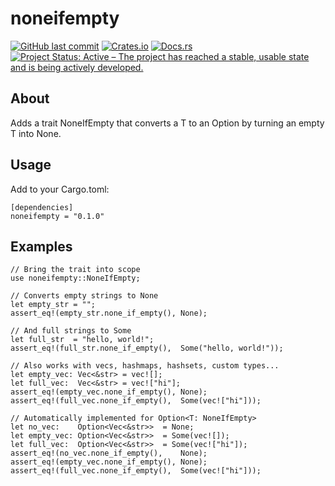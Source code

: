 # noneifempty

[![GitHub last commit](https://img.shields.io/github/last-commit/barrowsys/noneifempty)](https://github.com/barrowsys/noneifempty)
[![Crates.io](https://img.shields.io/crates/v/noneifempty)](https://crates.io/crates/none_if_empty/)
[![Docs.rs](https://docs.rs/noneifempty/badge.svg)](https://docs.rs/none_if_empty)
[![Project Status: Active – The project has reached a stable, usable state and is being actively developed.](https://www.repostatus.org/badges/latest/active.svg)](https://www.repostatus.org/#active)

## About

Adds a trait NoneIfEmpty that converts a T to an Option<T> by turning an empty T into None.

## Usage

Add to your Cargo.toml:
```
[dependencies]
noneifempty = "0.1.0"
```

## Examples
```
// Bring the trait into scope
use noneifempty::NoneIfEmpty;

// Converts empty strings to None
let empty_str = "";
assert_eq!(empty_str.none_if_empty(), None);

// And full strings to Some
let full_str  = "hello, world!";
assert_eq!(full_str.none_if_empty(),  Some("hello, world!"));

// Also works with vecs, hashmaps, hashsets, custom types...
let empty_vec: Vec<&str> = vec![];
let full_vec:  Vec<&str> = vec!["hi"];
assert_eq!(empty_vec.none_if_empty(), None);
assert_eq!(full_vec.none_if_empty(),  Some(vec!["hi"]));

// Automatically implemented for Option<T: NoneIfEmpty>
let no_vec:    Option<Vec<&str>>  = None;
let empty_vec: Option<Vec<&str>>  = Some(vec![]);
let full_vec:  Option<Vec<&str>>  = Some(vec!["hi"]);
assert_eq!(no_vec.none_if_empty(),    None);
assert_eq!(empty_vec.none_if_empty(), None);
assert_eq!(full_vec.none_if_empty(),  Some(vec!["hi"]));
```

